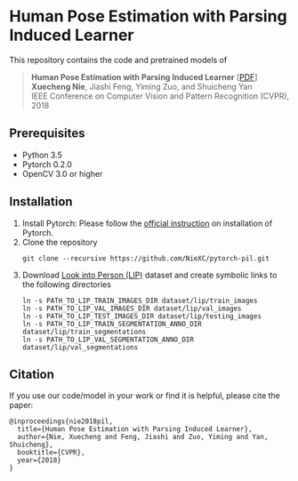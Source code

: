 
# Human Pose Estimation with Parsing Induced Learner

This repository contains the code and pretrained models of
> **Human Pose Estimation with Parsing Induced Learner** [[PDF](http://openaccess.thecvf.com/content_cvpr_2018/papers/Nie_Human_Pose_Estimation_CVPR_2018_paper.pdf)]     
> **Xuecheng Nie**, Jiashi Feng, Yiming Zuo, and Shuicheng Yan   
> IEEE Conference on Computer Vision and Pattern Recognition (CVPR), 2018    

## Prerequisites

- Python 3.5
- Pytorch 0.2.0
- OpenCV 3.0 or higher

## Installation

1. Install Pytorch: Please follow the [official instruction](https://pytorch.org/) on installation of Pytorch.
2. Clone the repository   
   ```
   git clone --recursive https://github.com/NieXC/pytorch-pil.git
   ``` 
3. Download [Look into Person (LIP)](http://sysu-hcp.net/lip/overview.php) dataset and create symbolic links to the following directories
   ```
   ln -s PATH_TO_LIP_TRAIN_IMAGES_DIR dataset/lip/train_images   
   ln -s PATH_TO_LIP_VAL_IMAGES_DIR dataset/lip/val_images      
   ln -s PATH_TO_LIP_TEST_IMAGES_DIR dataset/lip/testing_images   
   ln -s PATH_TO_LIP_TRAIN_SEGMENTATION_ANNO_DIR dataset/lip/train_segmentations   
   ln -s PATH_TO_LIP_VAL_SEGMENTATION_ANNO_DIR dataset/lip/val_segmentations   
   ```

## Citation

If you use our code/model in your work or find it is helpful, please cite the paper:
```
@inproceedings{nie2018pil,
  title={Human Pose Estimation with Parsing Induced Learner},
  author={Nie, Xuecheng and Feng, Jiashi and Zuo, Yiming and Yan, Shuicheng},
  booktitle={CVPR},
  year={2018}
}
```
